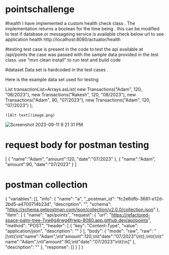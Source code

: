 # pointschallenge
#health 
I have implemented a custom health check class . The implementation returns a boolean for the time being . this can be modified to test if database or messageing service is available
check below url to see application health 
http://localhost:8080/actuator/health

#testing
test case is present in the code to test the api available at /api/points
the case was passed with the sample data provided in the test class. 
use "mvn clean install" to run test and build code

#dataset
Data set is hardcoded in the test cases  . 

Here is the example data set used for testing

  List<Transactions> transactionList=Arrays.asList(
            new Transactions("Adam", 120, "08/2023"),
            new Transactions("Rakesh", 120, "08/2023"),
            new Transactions("Adam", 90, "07/2023"),
            new Transactions("Adam", 120, "07/2023")
        );

	![Alt text](image.png)	
![Screenshot 2023-09-11 9 21 31 PM](https://github.com/rocky07/pointschallenge/assets/1245181/332e1bcf-092d-428f-bf7e-bdf9882f8c35)



# request body for postman testing

[
	{
	"name":"Adam",
	"amount":120,
	"date":"07/2023"
	},
	{
	"name":"Adam",
	"amount":90,
	"date":"07/2023"
	}
]

# postman collection

{
	"variables": [],
	"info": {
		"name": "a",
		"_postman_id": "fc2e6dfb-3681-e12d-2bd5-a4700714b23d",
		"description": "",
		"schema": "https://schema.getpostman.com/json/collection/v2.0.0/collection.json"
	},
	"item": [
		{
			"name": "api/points",
			"request": {
				"url": "https://refactored-space-palm-tree-7vw6g4rwg4frwjp-8080.app.github.dev/api/points",
				"method": "POST",
				"header": [
					{
						"key": "Content-Type",
						"value": "application/json",
						"description": ""
					}
				],
				"body": {
					"mode": "raw",
					"raw": "[\n\t{\n\t\"name\":\"Adam\",\n\t\"amount\":120,\n\t\"date\":\"07/2023\"\n\t},\n\t{\n\t\"name\":\"Adam\",\n\t\"amount\":90,\n\t\"date\":\"07/2023\"\n\t}\n]"
				},
				"description": ""
			},
			"response": []
		}
	]
}
